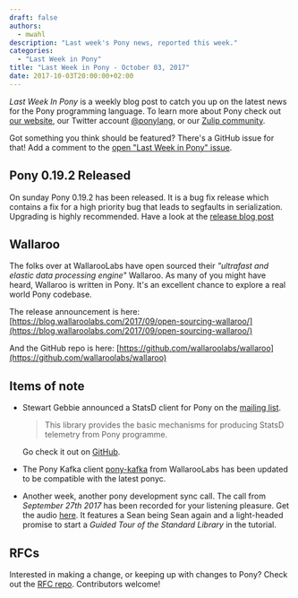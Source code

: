 ```yaml
---
draft: false
authors:
  - mwahl
description: "Last week's Pony news, reported this week."
categories:
  - "Last Week in Pony"
title: "Last Week in Pony - October 03, 2017"
date: 2017-10-03T20:00:00+02:00
---
```

_Last Week In Pony_ is a weekly blog post to catch you up on the latest news for the Pony programming language. To learn more about Pony check out [our website](https://ponylang.io), our Twitter account [@ponylang](https://twitter.com/ponylang), or our [Zulip community](https://ponylang.zulipchat.com).

Got something you think should be featured? There's a GitHub issue for that! Add a comment to the [open "Last Week in Pony" issue](https://github.com/ponylang/ponylang.github.io/issues?q=is%3Aissue+is%3Aopen+label%3Alast-week-in-pony).
<!-- more -->

## Pony 0.19.2 Released

On sunday Pony 0.19.2 has been released. It is a bug fix release which contains a fix for a high priority bug that leads to segfaults in serialization. Upgrading is highly recommended. Have a look at the [release blog post](https://www.ponylang.io/blog/2017/09/0.19.2-released/)

## Wallaroo

The folks over at WallarooLabs have open sourced their *"ultrafast and elastic data processing engine"* Wallaroo. As many of you might have heard, Wallaroo is written in Pony. It's an excellent chance to explore a real world Pony codebase.

The release announcement is here: [https://blog.wallaroolabs.com/2017/09/open-sourcing-wallaroo/](https://blog.wallaroolabs.com/2017/09/open-sourcing-wallaroo/)

And the GitHub repo is here: [https://github.com/wallaroolabs/wallaroo](https://github.com/wallaroolabs/wallaroo)

## Items of note

- Stewart Gebbie announced a StatsD client for Pony on the [mailing list](https://pony.groups.io/g/user/message/1388).

  > This library provides the basic mechanisms for producing StatsD telemetry from Pony programme.

  Go check it out on [GitHub](https://github.com/sgebbie/pony-statsd).

- The Pony Kafka client [pony-kafka](https://github.com/wallaroolabs/pony-kafka) from WallarooLabs has been updated to be compatible with the latest ponyc.

- Another week, another pony development sync call. The call from *September 27th 2017* has been recorded for your listening pleasure. Get the audio [here](https://sync-recordings.ponylang.io/r/2017_09_27.m4a). It features a Sean being Sean again and a light-headed promise to start a *Guided Tour of the Standard Library* in the tutorial.

## RFCs

Interested in making a change, or keeping up with changes to Pony? Check out the [RFC repo](https://github.com/ponylang/rfcs). Contributors welcome!
